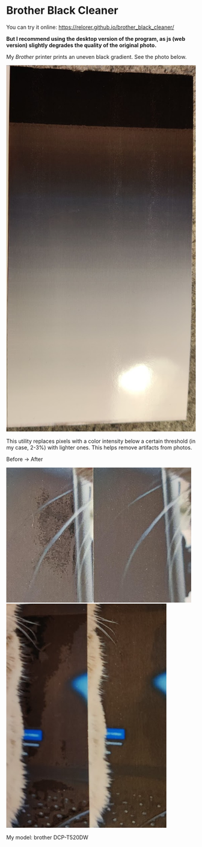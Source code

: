 # Brother Black Cleaner

You can try it online: https://relorer.github.io/brother_black_cleaner/

**But I recommend using the desktop version of the program, as js (web version) slightly degrades the quality of the original photo.**

My *Brother* printer prints an uneven black gradient. See the photo below.

![black gradient](image-2.png)

This utility replaces pixels with a color intensity below a certain threshold (in my case, 2-3%) with lighter ones. This helps remove artifacts from photos.



Before -> After

![after clear black pixels](image-3.png)
![after clear black pixels](image-1.png)

My model: brother DCP-T520DW
